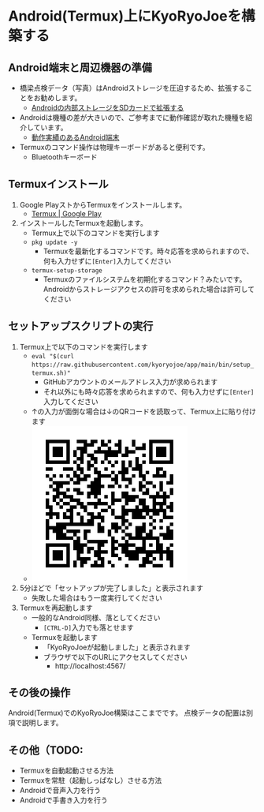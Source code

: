 Android(Termux)上にKyoRyoJoeを構築する
======================================


Android端末と周辺機器の準備
---------------------------

* 橋梁点検データ（写真）はAndroidストレージを圧迫するため、拡張することをお勧めします。
  * [Androidの内部ストレージをSDカードで拡張する](../tips/expand_android_storade.md)
* Androidは機種の差が大きいので、ご参考までに動作確認が取れた機種を紹介しています。
  * [動作実績のあるAndroid端末](../tips/confirmed_devices.md)
* Termuxのコマンド操作は物理キーボードがあると便利です。
  * Bluetoothキーボード

Termuxインストール
-------------

1. Google PlayストからTermuxをインストールします。
   * [Termux | Google Play](https://play.google.com/store/apps/details?id=com.termux)
1. インストールしたTermuxを起動します。
   * Termux上で以下のコマンドを実行します
   * `pkg update -y`
     * Termuxを最新化するコマンドです。時々応答を求められますので、何も入力せずに`[Enter]`入力してください
   * `termux-setup-storage`
     * Termuxのファイルシステムを初期化するコマンド？みたいです。Androidからストレージアクセスの許可を求められた場合は許可してください


セットアップスクリプトの実行
-----------------

1. Termux上で以下のコマンドを実行します
   * `eval "$(curl https://raw.githubusercontent.com/kyoryojoe/app/main/bin/setup_termux.sh)"`
     * GitHubアカウントのメールアドレス入力が求められます
     * それ以外にも時々応答を求められますので、何も入力せずに`[Enter]`入力してください
   * ↑の入力が面倒な場合は↓のQRコードを読取って、Termux上に貼り付けます
   * ![セットアップスクリプト](qrcode_setup_termux.png)
1. 5分ほどで「セットアップが完了しました」と表示されます
   * 失敗した場合はもう一度実行してください
1. Termuxを再起動します
   * 一般的なAndroid同様、落としてください
     * `[CTRL-D]`入力でも落とせます
   * Termuxを起動します
     * 「KyoRyoJoeが起動しました」と表示されます
     * ブラウザで以下のURLにアクセスしてください
       *  http://localhost:4567/


その後の操作
------------

Android(Termux)でのKyoRyoJoe構築はここまでです。
点検データの配置は別項で説明します。



その他（TODO:
-----

* Termuxを自動起動させる方法
* Termuxを常駐（起動しっぱなし）させる方法
* Androidで音声入力を行う
* Androidで手書き入力を行う
